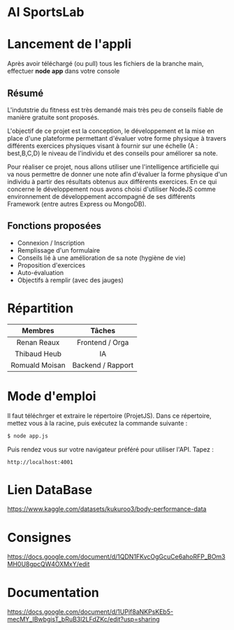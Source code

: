 # AI SportsLab 

# Lancement de l'appli
Après avoir téléchargé (ou pull) tous les fichiers de la branche main, effectuer **node app** dans votre console

## Résumé

L'indutstrie du fitness est très demandé mais très peu de conseils fiable de manière gratuite sont proposés.

L'objectif de ce projet est la conception, le développement et la mise en place d'une plateforme permettant d'évaluer votre forme physique à travers différents exercices physiques visant à fournir sur une échelle (A : best,B,C,D) le niveau de l'individu et des conseils pour améliorer sa note.

Pour réaliser ce projet, nous allons utiliser une l'intelligence artificielle qui va nous permettre de donner une note afin d'évaluer la forme physique d'un individu à partir des résultats obtenus aux différents exercices.
En ce qui concerne le développement nous avons choisi d'utiliser NodeJS comme environnement de développement accompagné de ses différents Framework (entre
autres Express ou MongoDB).

## Fonctions proposées

- Connexion / Inscription
- Remplissage d'un formulaire
- Conseils lié à une amélioration de sa note (hygiène de vie)
- Proposition d'exercices
- Auto-évaluation
- Objectifs à remplir (avec des jauges)

# Répartition 

| Membres           |     Tâches        | 
| :-:               | :-:               |              
| Renan Reaux       |   Frontend / Orga |  
| Thibaud Heub      |       IA     |  
| Romuald Moisan    | Backend / Rapport |   

# Mode d'emploi

Il faut téléchrger et extraire le répertoire (ProjetJS).
Dans ce répertoire, mettez vous à la racine, puis exécutez la commande suivante :  

```bash
$ node app.js
```
Puis rendez vous sur votre navigateur préféré pour utiliser l'API.
Tapez : 
```
http://localhost:4001
```

# Lien DataBase

https://www.kaggle.com/datasets/kukuroo3/body-performance-data

# Consignes 

https://docs.google.com/document/d/1QDN1FKvcOgGcuCe6ahoRFP_BOm3MH0U8gpcQW4OXMxY/edit

# Documentation

https://docs.google.com/document/d/1UPjf8aNKPsKEb5-mecMY_IBwbgisT_bRuB3l2LFdZKc/edit?usp=sharing
